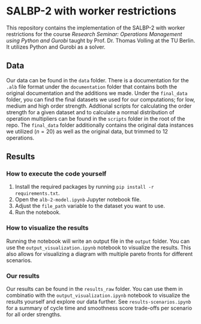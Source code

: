 # SALBP-2 with worker restrictions
This repository contains the implementation of the SALBP-2 with worker restrictions for the course *Research Seminar: Operations Management using Python and Gurobi* taught by Prof. Dr. Thomas Volling at the TU Berlin. It utilizes Python and Gurobi as a solver.

## Data
Our data can be found in the `data` folder. There is a documentation for the `.alb` file format under the `documentation` folder that contains both the original documentation and the additions we made.
Under the `final_data` folder, you can find the final datasets we used for our computations; for low, medium and high order strength. Addtional scripts for calculating the order strength for a given dataset and to calculate a normal distribution of operation multipliers can be found in the `scripts` folder in the root of the repo.
The `final_data` folder additionally contains the original data instances we utilized ($n=20$) as well as the original data, but trimmed to 12 operations.

## Results
### How to execute the code yourself
1. Install the required packages by running `pip install -r requirements.txt`.
2. Open the `alb-2-model.ipynb` Jupyter notebook file.
3. Adjust the `file_path` variable to the dataset you want to use.
4. Run the notebook.

### How to visualize the results
Running the notebook will write an output file in the `output` folder. You can use the `output_visualization.ipynb` notebook to visualize the results. This also allows for visualizing a diagram with multiple pareto fronts for different scenarios.

### Our results
Our results can be found in the `results_raw` folder. You can use them in combinatio with the `output_visualization.ipynb` notebook to visualize the results yourself and explore our data further. See `results-scenarios.ipynb` for a summary of cycle time and smoothness score trade-offs per scenario for all order strengths.